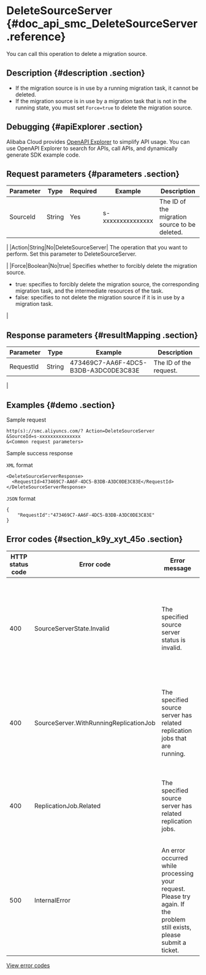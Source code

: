 # DeleteSourceServer {#doc_api_smc_DeleteSourceServer .reference}

You can call this operation to delete a migration source.

## Description {#description .section}

-   If the migration source is in use by a running migration task, it cannot be deleted.
-   If the migration source is in use by a migration task that is not in the running state, you must set `Force=true` to delete the migration source.

## Debugging {#apiExplorer .section}

Alibaba Cloud provides [OpenAPI Explorer](https://api.aliyun.com/#product=smc&api=DeleteSourceServer) to simplify API usage. You can use OpenAPI Explorer to search for APIs, call APIs, and dynamically generate SDK example code.

## Request parameters {#parameters .section}

|Parameter|Type|Required|Example|Description|
|---------|----|--------|-------|-----------|
|SourceId|String|Yes|s-xxxxxxxxxxxxxxx| The ID of the migration source to be deleted.

 |
|Action|String|No|DeleteSourceServer| The operation that you want to perform. Set this parameter to DeleteSourceServer.

 |
|Force|Boolean|No|true| Specifies whether to forcibly delete the migration source.

 -   true: specifies to forcibly delete the migration source, the corresponding migration task, and the intermediate resources of the task.
-   false: specifies to not delete the migration source if it is in use by a migration task.

 |

## Response parameters {#resultMapping .section}

|Parameter|Type|Example|Description|
|---------|----|-------|-----------|
|RequestId|String|473469C7-AA6F-4DC5-B3DB-A3DC0DE3C83E| The ID of the request.

 |

## Examples {#demo .section}

Sample request

``` {#request_demo}
http(s)://smc.aliyuncs.com/? Action=DeleteSourceServer
&SourceId=s-xxxxxxxxxxxxxxx
&<Common request parameters>
```

Sample success response

`XML` format

``` {#xml_return_success_demo}
<DeleteSourceServerResponse>
  <RequestId>473469C7-AA6F-4DC5-B3DB-A3DC0DE3C83E</RequestId>
</DeleteSourceServerResponse>

```

`JSON` format

``` {#json_return_success_demo}
{
	"RequestId":"473469C7-AA6F-4DC5-B3DB-A3DC0DE3C83E"
}
```

## Error codes {#section_k9y_xyt_45o .section}

|HTTP status code|Error code|Error message|Description|
|----------------|----------|-------------|-----------|
|400|SourceServerState.Invalid|The specified source server status is invalid.|The error message returned because the operation is not supported while the migration source is in the current state.|
|400|SourceServer.WithRunningReplicationJob|The specified source server has related replication jobs that are running.|The error message returned because the migration source is in use by a running migration task.|
|400|ReplicationJob.Related|The specified source server has related replication jobs.|The error message returned because the migration source is in use by a migration task.|
|500|InternalError|An error occurred while processing your request. Please try again. If the problem still exists, please submit a ticket.|The error message returned because an internal error has occurred. Try again later. If the problem persists, submit a ticket.|

[View error codes](https://error-center.aliyun.com/status/product/smc)

